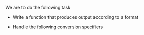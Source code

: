  We are to do the following task 
* Write a function that produces output according to a format

* Handle the following conversion specifiers
